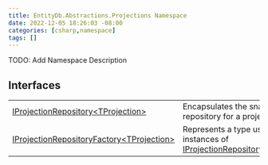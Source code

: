 ```yaml
---
title: EntityDb.Abstractions.Projections Namespace
date: 2022-12-05 18:26:03 -08:00
categories: [csharp,namespace]
tags: []
---
```



TODO: Add Namespace Description

## Interfaces
<table><tr><td><a href='/posts/csharp.interface.entitydb.abstractions.projections.iprojectionrepository-1/'>IProjectionRepository&lt;TProjection&gt;</a></td><td>
Encapsulates the snapshot repository for a projection.
</td></tr><tr><td><a href='/posts/csharp.interface.entitydb.abstractions.projections.iprojectionrepositoryfactory-1/'>IProjectionRepositoryFactory&lt;TProjection&gt;</a></td><td>
Represents a type used to create instances of <a href='/posts/csharp.interface.entitydb.abstractions.projections.iprojectionrepository-1/'>IProjectionRepository&lt;TProjection&gt;</a></td></tr></table>
